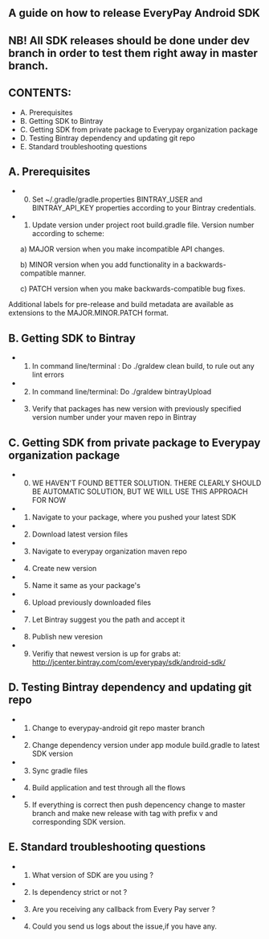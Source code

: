 ## A guide on how to release EveryPay Android SDK

## NB! All SDK releases should be done under dev branch in order to test them right away in master branch.

## CONTENTS:
- A. Prerequisites
- B. Getting SDK to Bintray
- C. Getting SDK from private package to Everypay organization package
- D. Testing Bintray dependency and updating git repo
- E. Standard  troubleshooting questions


## A. Prerequisites

- 0) Set ~/.gradle/gradle.properties BINTRAY_USER and BINTRAY_API_KEY properties according to your Bintray credentials.
- 1) Update version under project root build.gradle file. Version number according to scheme:

    a)    MAJOR version when you make incompatible API changes.
    
    b)   MINOR version when you add functionality in a backwards-compatible manner.
    
    c)  PATCH version when you make backwards-compatible bug fixes.
    
Additional labels for pre-release and build metadata are available as extensions to the MAJOR.MINOR.PATCH format.


## B. Getting SDK to Bintray
- 1)  In command line/terminal : Do ./graldew clean build, to rule out any lint errors
- 2) In command line/terminal: Do ./graldew bintrayUpload
- 3) Verify that packages has new version with previously specified version number under your maven repo in Bintray

## C. Getting SDK from private package to Everypay organization package

- 0) WE HAVEN'T FOUND BETTER SOLUTION. THERE CLEARLY SHOULD BE AUTOMATIC SOLUTION, BUT WE WILL USE THIS APPROACH FOR NOW

- 1) Navigate to your package, where you pushed your latest SDK
- 2) Download latest version files
- 3) Navigate to everypay organization maven repo
- 4) Create new version
- 5) Name it same as your package's
- 6) Upload previously downloaded files
- 7) Let Bintray suggest you the path and accept it
- 8) Publish new veresion
- 9) Verifiy that newest version is up for grabs at: http://jcenter.bintray.com/com/everypay/sdk/android-sdk/


## D. Testing Bintray dependency and updating git repo

- 1) Change to everypay-android git repo master branch
- 2) Change dependency version under app module build.gradle to latest SDK version
- 3) Sync gradle files
- 4) Build application and test through all the flows
- 5) If everything is correct then push depencency change to master branch and make new release with tag with prefix v and corresponding SDK version.


## E. Standard troubleshooting questions

- 1) What version of SDK are you using ? 
- 2) Is dependency strict or not ? 
- 3) Are you receiving any callback from Every Pay server ?
- 4) Could you send us logs about the issue,if you have any.
